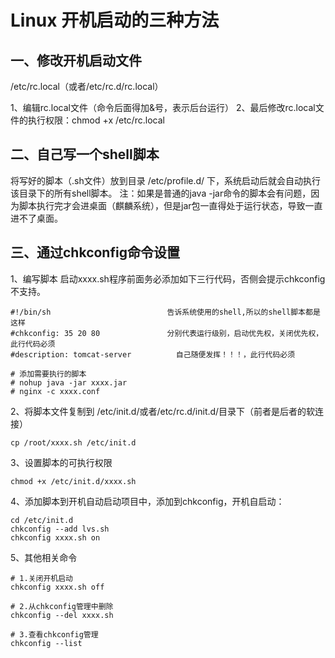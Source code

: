 # Linux 开机启动的三种方法

## 一、修改开机启动文件
/etc/rc.local（或者/etc/rc.d/rc.local）

1、编辑rc.local文件（命令后面得加&号，表示后台运行）
2、最后修改rc.local文件的执行权限：chmod +x /etc/rc.local

## 二、自己写一个shell脚本
将写好的脚本（.sh文件）放到目录 /etc/profile.d/ 下，系统启动后就会自动执行该目录下的所有shell脚本。
注：如果是普通的java -jar命令的脚本会有问题，因为脚本执行完才会进桌面（麒麟系统），但是jar包一直得处于运行状态，导致一直进不了桌面。

## 三、通过chkconfig命令设置
1、编写脚本
启动xxxx.sh程序前面务必添加如下三行代码，否侧会提示chkconfig不支持。
```
#!/bin/sh                          告诉系统使用的shell,所以的shell脚本都是这样
#chkconfig: 35 20 80               分别代表运行级别，启动优先权，关闭优先权，此行代码必须
#description: tomcat-server          自己随便发挥！！！，此行代码必须

# 添加需要执行的脚本
# nohup java -jar xxxx.jar
# nginx -c xxxx.conf
```

2、将脚本文件复制到 /etc/init.d/或者/etc/rc.d/init.d/目录下（前者是后者的软连接）
```
cp /root/xxxx.sh /etc/init.d
```

3、设置脚本的可执行权限
```
chmod +x /etc/init.d/xxxx.sh
```

4、添加脚本到开机自动启动项目中，添加到chkconfig，开机自启动：
```
cd /etc/init.d
chkconfig --add lvs.sh
chkconfig xxxx.sh on
```

5、其他相关命令
```
# 1.关闭开机启动 
chkconfig xxxx.sh off

# 2.从chkconfig管理中删除
chkconfig --del xxxx.sh

# 3.查看chkconfig管理
chkconfig --list
```




